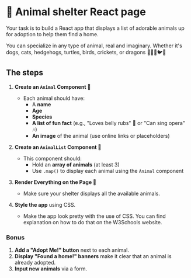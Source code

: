 # 🐾 Animal shelter React page

Your task is to build a React app that displays a list of adorable animals up for adoption to help them find a home. 

You can specialize in any type of animal, real and imaginary. Whether it's dogs, cats, hedgehogs, turtles, birds, crickets, or dragons 🐶🐱🐢🐦🐉

## The steps 

1. **Create an `Animal` Component 🐾**
   - Each animal should have:
     - A **name**
     - **Age**
     - **Species**
     - **A list of fun fact** (e.g., "Loves belly rubs" 🐶 or "Can sing opera" 🎶)
     - **An image** of the animal (use online links or placeholders)

2. **Create an `AnimalList` Component 📜**
   - This component should:
     - Hold an **array of animals** (at least 3)
     - Use `.map()` to display each animal using the `Animal` component

3. **Render Everything on the Page 📢**
   - Make sure your shelter displays all the available animals.

4. **Style the app** using CSS.
   - Make the app look pretty with the use of CSS. You can find explanation on how to do that on the W3Schools website.


### Bonus
1. **Add a "Adopt Me!" button** next to each animal.
2. **Display "Found a home!" banners** make it clear that an animal is already adopted.
4. **Input new animals** via a form.
